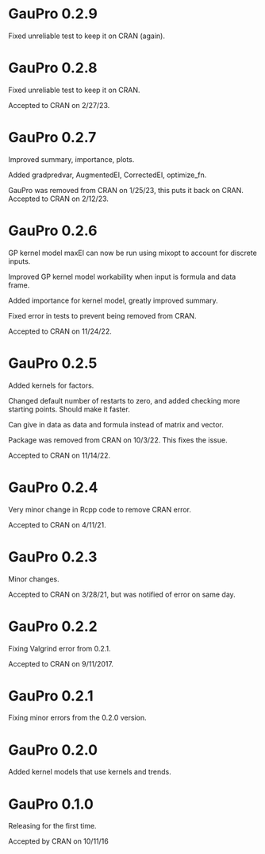 # GauPro 0.2.9

Fixed unreliable test to keep it on CRAN (again).

# GauPro 0.2.8

Fixed unreliable test to keep it on CRAN.

Accepted to CRAN on 2/27/23.

# GauPro 0.2.7

Improved summary, importance, plots.

Added gradpredvar, AugmentedEI, CorrectedEI, optimize_fn.

GauPro was removed from CRAN on 1/25/23, this puts it back on CRAN.
Accepted to CRAN on 2/12/23.

# GauPro 0.2.6

GP kernel model maxEI can now be run using mixopt to account for discrete
inputs.

Improved GP kernel model workability when input is formula and data frame.

Added importance for kernel model, greatly improved summary.

Fixed error in tests to prevent being removed from CRAN.

Accepted to CRAN on 11/24/22.

# GauPro 0.2.5

Added kernels for factors.

Changed default number of restarts to zero, and added checking more starting
points. Should make it faster.

Can give in data as data and formula instead of matrix and vector.

Package was removed from CRAN on 10/3/22. This fixes the issue.

Accepted to CRAN on 11/14/22.

# GauPro 0.2.4

Very minor change in Rcpp code to remove CRAN error.

Accepted to CRAN on 4/11/21.

# GauPro 0.2.3

Minor changes.

Accepted to CRAN on 3/28/21, but was notified of error on same day.

# GauPro 0.2.2

Fixing Valgrind error from 0.2.1.

Accepted to CRAN on 9/11/2017.

# GauPro 0.2.1

Fixing minor errors from the 0.2.0 version.


# GauPro 0.2.0

Added kernel models that use kernels and trends.

# GauPro 0.1.0

Releasing for the first time.

Accepted by CRAN on 10/11/16
